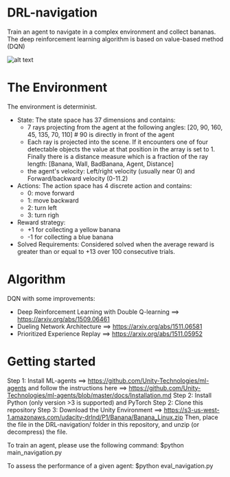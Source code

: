 # DRL-navigation
Train an agent to navigate in a complex environment and collect bananas. The deep reinforcement learning algorithm is based on value-based method (DQN)

![alt text](https://github.com/Adrelf/DRL-navigation/blob/master/images/banana.gif)

# The Environment 
The environment is determinist.
 + State: 
 The state space has 37 dimensions and contains:
    - 7 rays projecting from the agent at the following angles: [20, 90, 160, 45, 135, 70, 110] # 90 is directly in front of the agent
    - Each ray is projected into the scene. If it encounters one of four detectable objects the value at that position in the array is set to 1. Finally there is a distance measure which is a fraction of the ray length: [Banana, Wall, BadBanana, Agent, Distance]
    - the agent's velocity: Left/right velocity (usually near 0) and Forward/backward velocity (0-11.2)
 + Actions:
 The action space has 4 discrete action and contains:
    - 0: move forward
    - 1: move backward
    - 2: turn left
    - 3: turn righ
 + Reward strategy:
    - +1 for collecting a yellow banana
    - -1 for collecting a blue banana
 + Solved Requirements:
Considered solved when the average reward is greater than or equal to +13 over 100 consecutive trials.

# Algorithm
DQN with some improvements:
 - Deep Reinforcement Learning with Double Q-learning ==> https://arxiv.org/abs/1509.06461 
 - Dueling Network Architecture ==> https://arxiv.org/abs/1511.06581
 - Prioritized Experience Replay ==> https://arxiv.org/abs/1511.05952
 
# Getting started
Step 1: Install ML-agents ==> https://github.com/Unity-Technologies/ml-agents and follow the instructions here ==> https://github.com/Unity-Technologies/ml-agents/blob/master/docs/Installation.md
Step 2: Install Python (only version >3 is supported) and PyTorch
Step 2: Clone this repository
Step 3: Download the Unity Environment ==> https://s3-us-west-1.amazonaws.com/udacity-drlnd/P1/Banana/Banana_Linux.zip
Then, place the file in the DRL-navigation/ folder in this repository, and unzip (or decompress) the file.

To train an agent, please use the following command:
$python main_navigation.py

To assess the performance of a given agent:
$python eval_navigation.py
